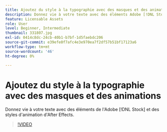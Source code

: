 ```yaml
---
title: Ajoutez du style à la typographie avec des masques et des animations
description: Donnez vie à votre texte avec des éléments Adobe [!DNL Stock]  et des styles d'animation After Effects
feature: Licensable Assets
role: User
level: Beginner, Intermediate
thumbnail: 331807.jpg
exl-id: 0414c8dc-24cb-40b1-b7bf-1d5faebdc206
source-git-commit: e39efe0f7afc4e3e970ea7f2df57b51bf17123a6
workflow-type: tm+mt
source-wordcount: '46'
ht-degree: 0%

---
```


# Ajoutez du style à la typographie avec des masques et des animations

Donnez vie à votre texte avec des éléments de l&#39;Adobe [!DNL Stock] et des styles d&#39;animation d&#39;After Effects.

>[!VIDEO](https://video.tv.adobe.com/v/331807?hidetitle=true)
